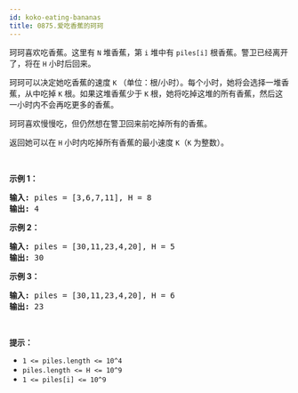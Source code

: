 ```yaml
---
id: koko-eating-bananas
title: 0875.爱吃香蕉的珂珂
---
```

珂珂喜欢吃香蕉。这里有 <code>N</code> 堆香蕉，第 <code>i</code> 堆中有 <code>piles[i]</code> 根香蕉。警卫已经离开了，将在 <code>H</code> 小时后回来。

珂珂可以决定她吃香蕉的速度 <code>K</code> （单位：根/小时）。每个小时，她将会选择一堆香蕉，从中吃掉 <code>K</code> 根。如果这堆香蕉少于 <code>K</code> 根，她将吃掉这堆的所有香蕉，然后这一小时内不会再吃更多的香蕉。  

珂珂喜欢慢慢吃，但仍然想在警卫回来前吃掉所有的香蕉。

返回她可以在 <code>H</code> 小时内吃掉所有香蕉的最小速度 <code>K</code>（<code>K</code> 为整数）。

 



**示例 1：**


<pre><strong>输入: </strong>piles = [3,6,7,11], H = 8<br/><strong>输出: </strong>4<br/></pre>

**示例 2：**


<pre><strong>输入: </strong>piles = [30,11,23,4,20], H = 5<br/><strong>输出: </strong>30<br/></pre>

**示例 3：**


<pre><strong>输入: </strong>piles = [30,11,23,4,20], H = 6<br/><strong>输出: </strong>23<br/></pre>

 

**提示：**


- <code>1 &lt;= piles.length &lt;= 10^4</code>
- <code>piles.length &lt;= H &lt;= 10^9</code>
- <code>1 &lt;= piles[i] &lt;= 10^9</code>
